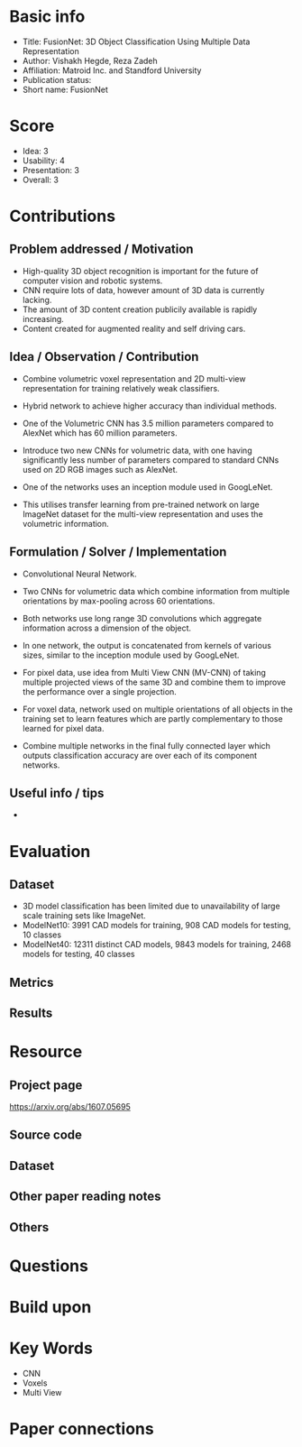 # Basic info
- Title: FusionNet: 3D Object Classification Using Multiple Data Representation
- Author: Vishakh Hegde, Reza Zadeh
- Affiliation: Matroid Inc. and Standford University
- Publication status: 
- Short name: FusionNet

# Score
- Idea: 3
- Usability: 4
- Presentation: 3
- Overall: 3

# Contributions
## Problem addressed / Motivation
- High-quality 3D object recognition is important for the future of computer vision and robotic systems.
- CNN require lots of data, however amount of 3D data is currently lacking.
- The amount of 3D content creation publicily available is rapidly increasing.
- Content created for augmented reality and self driving cars.

## Idea / Observation / Contribution
- Combine volumetric voxel representation and 2D multi-view representation for training relatively weak classifiers.
- Hybrid network to achieve higher accuracy than individual methods.
- One of the Volumetric CNN has 3.5 million parameters compared to AlexNet which has 60 million parameters.


- Introduce two new CNNs for volumetric data, with one having significantly less number of parameters compared to standard CNNs used on 2D RGB images such as AlexNet.
- One of the networks uses an inception module used in GoogLeNet.
- This utilises transfer learning from pre-trained network on large ImageNet dataset for the multi-view representation and uses the volumetric information.

## Formulation / Solver / Implementation
- Convolutional Neural Network.
- Two CNNs for volumetric data which combine information from multiple orientations by max-pooling across 60 orientations.
- Both networks use long range 3D convolutions which aggregate information across a dimension of the object.
- In one network, the output is concatenated from kernels of various sizes, similar to the inception module used by GoogLeNet.

- For pixel data, use idea from Multi View CNN (MV-CNN) of taking multiple projected views of the same 3D and combine them to improve the performance over a single projection.
- For voxel data, network used on multiple orientations of all objects in the training set to learn features which are partly complementary to those learned for pixel data.
- Combine multiple networks in the final fully connected layer which outputs classification accuracy are over each of its component networks.


## Useful info / tips
- 

# Evaluation
## Dataset
- 3D model classification has been limited due to unavailability of large scale training sets like ImageNet.
- ModelNet10: 3991 CAD models for training, 908 CAD models for testing, 10 classes
- ModelNet40: 12311 distinct CAD models, 9843 models for training, 2468 models for testing, 40 classes


## Metrics


## Results


# Resource
## Project page
https://arxiv.org/abs/1607.05695

## Source code


## Dataset


## Other paper reading notes

## Others

# Questions


# Build upon

# Key Words
- CNN
- Voxels
- Multi View


# Paper connections


